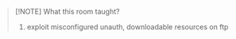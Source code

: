 
> [!NOTE] What this room taught?
> 1. exploit misconfigured unauth, downloadable resources on ftp


